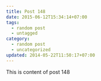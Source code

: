 ```yaml
---
title: Post 148
date: 2015-06-12T15:34:14+07:00
tags:
  - random post
  - untagged
category:
  - random post
  - uncategorized
updated: 2014-05-22T11:50:17+07:00
---
```

This is content of post 148